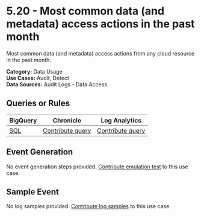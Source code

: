 # 5.20 - Most common data (and metadata) access actions in the past month
Most common data (and metadata) access actions from any cloud resource in the past month.


**Category:** Data Usage
</br>
**Use Cases:** Audit, Detect
</br>
**Data Sources:** Audit Logs - Data Access
</br>



## Queries or Rules
BigQuery | Chronicle | Log Analytics
--- | --- | ---
[SQL](../../backends/bigquery/sql/5_20_top_data_access_actions.sql) | [Contribute query](../../CONTRIBUTING.md) | [Contribute query](../../CONTRIBUTING.md)

## Event Generation
No event generation steps provided. [Contribute emulation test](../../CONTRIBUTING.md) to this use case.

## Sample Event
No log samples provided. [Contribute log samples](../../CONTRIBUTING.md) to this use case.

